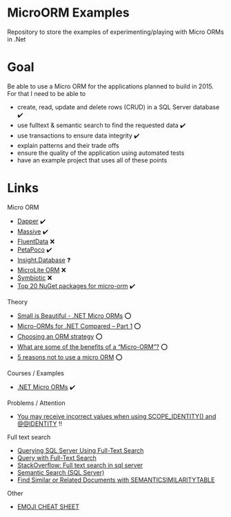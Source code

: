MicroORM Examples
=================

Repository to store the examples of experimenting/playing with Micro ORMs in .Net

Goal
===
Be able to use a Micro ORM for the applications planned to build in 2015. For that I need to be able to 
* create, read, update and delete rows (CRUD) in a SQL Server database :heavy_check_mark:
* use fulltext & semantic search to find the requested data :heavy_check_mark:
* use transactions to ensure data integrity :heavy_check_mark:
* explain patterns and their trade offs
* ensure the quality of the application using automated tests
* have an example project that uses all of these points


Links
===
Micro ORM
* [Dapper](https://github.com/StackExchange/dapper-dot-net) :heavy_check_mark:
* [Massive](https://github.com/robconery/massive) :heavy_check_mark:
* [FluentData](http://fluentdata.codeplex.com/) :x:
* [PetaPoco](http://www.toptensoftware.com/petapoco/) :heavy_check_mark:
* [Insight.Database](https://github.com/jonwagner/Insight.Database) :question:
* [MicroLite ORM](http://microliteorm.wordpress.com/) :x:
* [Symbiotic](http://www.nuget.org/packages/Symbiotic_x64/) :x:
* [Top 20 NuGet packages for micro-orm](http://nugetmusthaves.com/Tag/micro-orm) :heavy_check_mark:

Theory
* [Small is Beautiful - .NET Micro ORMs](http://www.diplo.co.uk/blog/2011/8/15/small-is-beautiful-net-micro-orms.aspx) :o:
* [Micro-ORMs for .NET Compared – Part 1](http://andrewtwest.com/2012/08/19/micro-orms-for-net-compared-part-1/) :o:
* [Choosing an ORM strategy](http://lostechies.com/jimmybogard/2012/07/20/choosing-an-orm-strategy/) :o:
* [What are some of the benefits of a “Micro-ORM”?](http://programmers.stackexchange.com/questions/120457/what-are-some-of-the-benefits-of-a-micro-orm) :o:
* [5 reasons not to use a micro ORM](http://www.mindscapehq.com/blog/index.php/2011/12/05/5-reasons-not-to-use-a-micro-orm/) :o:

Courses / Examples
* [.NET Micro ORMs](http://www.pluralsight.com/courses/dotnet-micro-orms-introduction) :heavy_check_mark:

Problems / Attention
* [You may receive incorrect values when using SCOPE_IDENTITY() and @@IDENTITY](http://support.microsoft.com/kb/2019779) :bangbang:

Full text search
* [Querying SQL Server Using Full-Text Search](https://technet.microsoft.com/en-us/library/ms142559%28v=sql.105%29.aspx)
* [Query with Full-Text Search](https://msdn.microsoft.com/en-us/library/ms142583.aspx)
* [StackOverflow: Full text search in sql server](http://stackoverflow.com/questions/19857204/full-text-search-in-sql-server)
* [Semantic Search (SQL Server)](https://msdn.microsoft.com/en-us/library/gg492075.aspx)
* [Find Similar or Related Documents with SEMANTICSIMILARITYTABLE](https://msdn.microsoft.com/en-us/library/gg492062.aspx)


Other
* [EMOJI CHEAT SHEET](http://www.emoji-cheat-sheet.com/)

